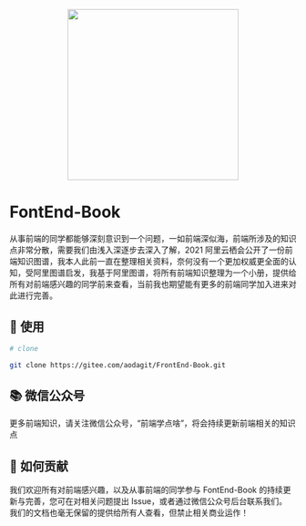<div align="center">
  <a href="https://git.newegg.org/marketplace/seller-portal/app/ngm-seller-app">
  <p>
    <img src="https://pic4.zhimg.com/v2-e11c2220bc3fcb328ce604c1441e8e5a_1440w.jpg?source=172ae18b"  width=300>
    </p>
  </a>
</div>

# FontEnd-Book

从事前端的同学都能够深刻意识到一个问题，一如前端深似海，前端所涉及的知识点非常分散，需要我们由浅入深逐步去深入了解，2021 阿里云栖会公开了一份前端知识图谱，我本人此前一直在整理相关资料，奈何没有一个更加权威更全面的认知，受阿里图谱启发，我基于阿里图谱，将所有前端知识整理为一个小册，提供给所有对前端感兴趣的同学前来查看，当前我也期望能有更多的前端同学加入进来对此进行完善。

## 🔨 使用

```bash
# clone

git clone https://gitee.com/aodagit/FrontEnd-Book.git

```

## 📚 微信公众号

更多前端知识，请关注微信公众号，“前端学点啥”，将会持续更新前端相关的知识点

## 🤝 如何贡献

我们欢迎所有对前端感兴趣，以及从事前端的同学参与 FontEnd-Book 的持续更新与完善，您可在对相关问题提出 Issue，或者通过微信公众号后台联系我们。
我们的文档也毫无保留的提供给所有人查看，但禁止相关商业运作！
